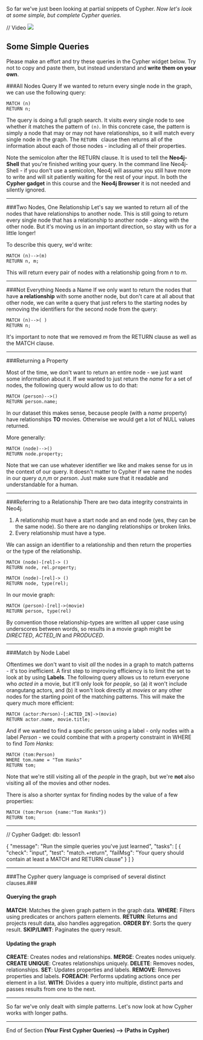 So far we've just been looking at partial snippets of Cypher. 
*Now let's look at some simple, but complete Cypher queries.*


// Video 
![](https://vimeo.com/77866847)

## Some Simple Queries

Please make an effort and try these queries in the Cypher widget below. Try not to copy and paste them, but instead understand and **write them on your own**.

###All Nodes Query
If we wanted to return every single node in the graph, we can use the following query:

    MATCH (n)
    RETURN n;

The query is doing a full graph search. It visits every single node to see whether it matches the pattern of `(n)`. In this concrete case, the pattern is simply a node that may or may not have relationships, so it will match every single node in the graph. The `RETURN ` clause then returns all of the information about each of those nodes - including all of their properties. 

Note the semicolon after the RETURN clause. It is used to tell the **Neo4j-Shell** that you're finished writing your query. In the command line Neo4j-Shell - if you don't use a semicolon, Neo4j will assume you still have more to write and will sit patiently waiting for the rest of your input. In both the **Cypher gadget** in this course and the **Neo4j Browser** it is not needed and silently ignored.

-----

###Two Nodes, One Relationship
Let's say we wanted to return all of the nodes that have relationships to another node. This is still going to return every single node that has a relationship to another node - along with the other node. But it's moving us in an important direction, so stay with us for a little longer!

To describe this query, we'd write:

    MATCH (n)-->(m) 
    RETURN n, m;


This will return every pair of nodes with a relationship going from *n* to *m*.

----

###Not Everything Needs a Name
If we only want to return the nodes that have **a relationship** with some another node, but don't care at all about that other node, we can write a query that just refers to the starting nodes by removing the identifiers for the second node from the query:

    MATCH (n)-->( )
    RETURN n;

It's important to note that we removed *m* from the RETURN clause as well as the MATCH clause.

----

###Returning a Property

Most of the time, we don't want to return an entire node - we just want some information about it. If we wanted to just return the *name* for a set of nodes, the following query would allow us to do that:

    MATCH (person)-->()
    RETURN person.name;

In our dataset this makes sense, because people (with a *name* property) have relationships **TO** movies. Otherwise we would get a lot of NULL values returned.

More generally:

    MATCH (node)-->()
    RETURN node.property;


Note that we can use whatever identifier we like and makes sense for us in the context of our query. It doesn't matter to Cypher if we name the nodes in our query *a*,*n*,*m* or *person*. Just make sure that it readable and understandable for a human.

----

###Referring to a Relationship
There are two data integrity constraints in Neo4j. 

1. A relationship must have a start node and an end node (yes, they can be the same node). So there are no dangling relationships or broken links.
2. Every relationship must have a type. 

We can assign an identifier to a relationship and then return the properties or the type of the relationship.

    MATCH (node)-[rel]-> ()
    RETURN node, rel.property;

    MATCH (node)-[rel]-> ()
    RETURN node, type(rel);

In our movie graph:

    MATCH (person)-[rel]->(movie)
    RETURN person, type(rel)

By convention those relationship-types are written all upper case using underscores between words, so results in a movie graph might be *DIRECTED*, *ACTED_IN* and *PRODUCED*. 

----

###Match by Node Label

Oftentimes we don't want to visit *all* the nodes in a graph to match patterns - it's too inefficient. A first step to improving efficiency is to limit the set to look at by using **Labels**. The following query allows us to return everyone who *acted in* a movie, but it'll only look for *people*, so (a) it won't include orangutang actors, and (b) it won't look directly at *movies* or any other nodes for the starting point of the matching patterns. This will make the query much more efficient:

    MATCH (actor:Person)-[:ACTED_IN]->(movie)
    RETURN actor.name, movie.title;

And if we wanted to find a specific person using a label - only nodes with a label *Person* - we could combine that with a property constraint in WHERE to find *Tom Hanks*:

    MATCH (tom:Person)
    WHERE tom.name = "Tom Hanks"
    RETURN tom;

Note that we're still visiting all of the *people* in the graph, but we're **not** also visiting all of the movies and other nodes.

There is also a shorter syntax for finding nodes by the value of a few properties:

    MATCH (tom:Person {name:"Tom Hanks"})
    RETURN tom;

----

// Cypher Gadget: db: lesson1

{
  "message": "Run the simple queries you've just learned",
  "tasks": [
    {
      "check": "input",
      "test": "match.+return",
      "failMsg": "Your query should contain at least a MATCH and RETURN clause"
    }
  ]
}


----

###The Cypher query language is comprised of several distinct clauses.###

#### Querying the graph
**MATCH**: Matches the given graph pattern in the graph data.
**WHERE**: Filters using predicates or anchors pattern elements.
**RETURN**: Returns and projects result data, also handles aggregation.
**ORDER BY**: Sorts the query result.
**SKIP/LIMIT**: Paginates the query result.

#### Updating the graph
**CREATE**: Creates nodes and relationships.
**MERGE**: Creates nodes uniquely.
**CREATE UNIQUE**: Creates relationships uniquely.
**DELETE**: Removes nodes, relationships.
**SET**: Updates properties and labels.
**REMOVE**: Removes properties and labels.
**FOREACH**: Performs updating actions once per element in a list.
**WITH**: Divides a query into multiple, distinct parts and passes results from one to the next.
** **


So far we've only dealt with simple patterns. Let's now look at how Cypher works with longer paths.

 ** **
End of Section
**(Your First Cypher Queries) --> (Paths in Cypher)**
